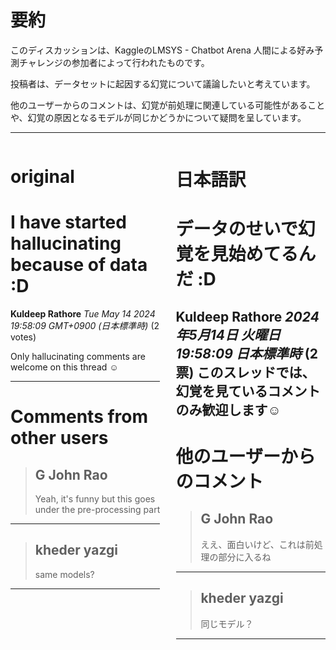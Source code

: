 # 要約 
このディスカッションは、KaggleのLMSYS - Chatbot Arena 人間による好み予測チャレンジの参加者によって行われたものです。

投稿者は、データセットに起因する幻覚について議論したいと考えています。

他のユーザーからのコメントは、幻覚が前処理に関連している可能性があることや、幻覚の原因となるモデルが同じかどうかについて疑問を呈しています。 


---


<style>
.column-left{
  float: left;
  width: 47.5%;
  text-align: left;
}
.column-right{
  float: right;
  width: 47.5%;
  text-align: left;
}
.column-one{
  float: left;
  width: 100%;
  text-align: left;
}
</style>


<div class="column-left">

# original

# I have started hallucinating because of data :D

**Kuldeep Rathore** *Tue May 14 2024 19:58:09 GMT+0900 (日本標準時)* (2 votes)

Only hallucinating comments are welcome on this thread ☺️



---

 # Comments from other users

> ## G John Rao
> 
> Yeah, it's funny but this goes under the pre-processing part
> 
> 
> 


---

> ## kheder yazgi
> 
> same models?
> 
> 
> 


---



</div>
<div class="column-right">

# 日本語訳

# データのせいで幻覚を見始めてるんだ :D
**Kuldeep Rathore** *2024年5月14日 火曜日 19:58:09 日本標準時* (2票)
このスレッドでは、幻覚を見ているコメントのみ歓迎します☺️
---
# 他のユーザーからのコメント
> ## G John Rao
> 
> ええ、面白いけど、これは前処理の部分に入るね
> 
> 
> 
---
> ## kheder yazgi
> 
> 同じモデル？
> 
> 
> 
--- 



</div>